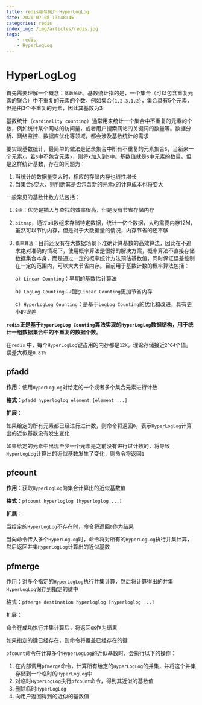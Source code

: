 ```yaml
---
title: redis命令简介 HyperLogLog
date: 2020-07-08 13:48:45
categories: redis
index_img: /img/articles/redis.jpg
tags:
	- redis
	- HyperLogLog
---
```


# HyperLogLog

首先需要理解一个概念：`基数统计`。基数统计指的是，一个集合（可以包含重复元素的聚合）中不重复的元素的个数。例如集合`{1,2,3,1,2}`，集合具有5个元素，但是由3个不重复的元素，因此其基数为3

基数统计（`cardinality counting`）通常用来统计一个集合中不重复的元素的个数，例如统计某个网站的访问量，或者用户搜索网站的关键词的数量等。数据分析、网络监控、数据库优化等领域，都会涉及基数统计的需求

要实现基数统计，最简单的做法是记录集合中所有不重复的元素集合`S`，当新来一个元素`x`，若`S`中不包含元素`x`，则将`x`加入到`S`中。基数值就是`S`中元素的数量。但是这样统计基数，存在的问题为：

1. 当统计的数据量变大时，相应的存储内存也线性增长
2. 当集合`S`变大，则判断其是否包含新的元素`x`的计算成本也将变大

一般常见的基数计数方法包括：

1. `B树`：优势是插入与查找的效率很高，但是没有节省存储内存

2. `bitmap`，通过bit数组来存储特定数据，统计一亿个数据，大约需要内存12M，虽然可以节约内存，但是对于大数据量的情况，内存节省的还不够

3. `概率算法`：目前还没有在大数据场景下准确计算基数的高效算法，因此在不追求绝对准确的情况下，使用概率算法是很好的解决方案，概率算法不直接存储数据集合本身，而是通过一定的概率统计方法预估基数值，同时保证误差控制在一定的范围内，可以大大节省内存。目前用于基数计数的概率算法包括：

   a）`Linear Counting`：早期的基数估计算法

   b）`LogLog Counting`：相比`Linear Counting`更加节省内存

   c）`HyperLogLog Counting`：是基于`LogLog Counting`的优化和改进，具有更小的误差

**`redis`正是基于`HyperLogLog Counting`算法实现的`HyperLogLog`数据结构，用于统计一组数据集合中的不重复的数据个数。**

在`redis` 中，每个`HyperLogLog`键占用的内存都是`12K`，理论存储接近`2^64`个值。误差大概是`0.81%`



## pfadd

**作用**：使用`HyperLogLog`对给定的一个或者多个集合元素进行计数

**格式**：`pfadd hyperloglog element [element ...]`

**扩展**：

如果给定的所有元素都已经进行过计数，则命令将返回`0`，表示`HyperLogLog`计算出的近似基数没有发生变化

如果给定的元素中出现至少一个元素是之前没有进行过计数的，将导致`HyperLogLog`计算出的近似基数发生了变化，则命令将返回`1`



## pfcount

**作用**：获取`HyperLogLog`为集合计算出的近似基数值

**格式**：`pfcount hyperloglog [hyperloglog ...]`

**扩展**：

当给定的`HyperLogLog`不存在时，命令将返回`0`作为结果

当向命令传入多个`HyperLogLog`时，命令将对所有的`HyperLogLog`执行并集计算，然后返回并集`HyperLogLog`计算出的近似基数



## pfmerge

作用：对多个指定的`HyperLogLog`执行并集计算，然后将计算得出的并集`HyperLogLog`保存到指定的键中

格式：`pfmerge destination hyperloglog [hyperloglog ...]`

扩展：

命令在成功执行并集计算后，将返回`OK`作为结果

如果指定的键已经存在，则命令将覆盖已经存在的键

`pfcount`命令在计算多个`HyperLogLog`的近似基数时，会执行以下的操作：

1. 在内部调用`pfmerge`命令，计算所有给定的`HyperLogLog`的并集，并将这个并集存储到一个临时的`HyperLogLog`中
2. 对临时`HyperLogLog`执行`pfcount`命令，得到其近似的基数值
3. 删除临时`HyperLogLog`
4. 向用户返回得到的近似的基数值